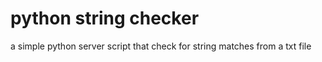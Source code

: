 # python string checker
 a simple python server script that check for string matches from a txt file
